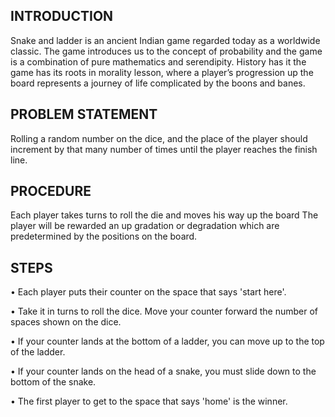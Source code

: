 <h2>INTRODUCTION</h2>
<p>Snake and ladder is an ancient Indian game regarded today as a worldwide classic. The game introduces us to the concept of probability and the game is a combination of pure mathematics and serendipity. History has it the game has its roots in morality lesson, where a player’s progression up the board represents a journey of life complicated by the boons and banes.</p>

<h2>PROBLEM STATEMENT</h2>
<p>Rolling a random number on the dice, and the place of the player should increment by that many number of times until the player reaches the finish line.</p>

<h2>PROCEDURE</h2>
<p>Each player takes turns to roll the die and moves his way up the board 
The player will be rewarded an up gradation or degradation which are predetermined by the positions on the board.</p>

<h2>STEPS</h2>
  
•	Each player puts their counter on the space that says 'start here'.
  
•	Take it in turns to roll the dice. Move your counter forward the number of spaces shown on the dice.

•	If your counter lands at the bottom of a ladder, you can move up to the top of the ladder.

•	If your counter lands on the head of a snake, you must slide down to the bottom of the snake.

•	The first player to get to the space that says 'home' is the winner.

